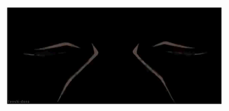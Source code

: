 <!-- ![image](https://github.com/redhathacker/redhathacker/blob/master/dino.gif) -->
![image](https://github.com/redhathacker/redhathacker/blob/master/NmhO.gif)
